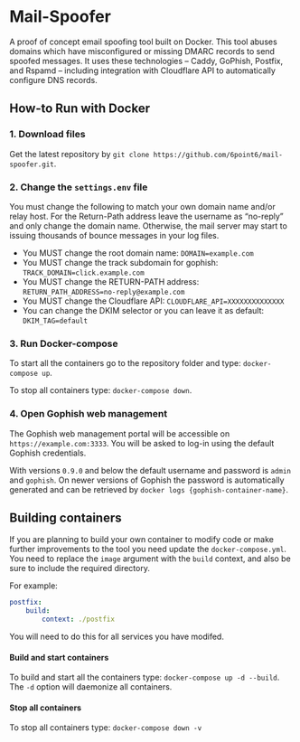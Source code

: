 # Mail-Spoofer
A proof of concept email spoofing tool built on Docker. This tool abuses domains which have misconfigured or missing DMARC records to send spoofed messages. It uses these technologies – Caddy, GoPhish, Postfix, and Rspamd – including integration with Cloudflare API to automatically configure DNS records.

## How-to Run with Docker

### 1. Download files
Get the latest repository by `git clone https://github.com/6point6/mail-spoofer.git`. 

### 2. Change the `settings.env` file
You must change the following to match your own domain name and/or relay host. For the Return-Path address leave the username as “no-reply” and only change the domain name. Otherwise, the mail server may start to issuing thousands of bounce messages in your log files.

* You MUST change the root domain name:
    `DOMAIN=example.com`
* You MUST change the track subdomain for gophish:
    `TRACK_DOMAIN=click.example.com`
* You MUST change the RETURN-PATH address:
    `RETURN_PATH_ADDRESS=no-reply@example.com`
* You MUST change the Cloudflare API:
    `CLOUDFLARE_API=XXXXXXXXXXXXXX`
* You can change the DKIM selector or you can leave it as default:
    `DKIM_TAG=default`

### 3. Run Docker-compose
To start all the containers go to the repository folder and type: `docker-compose up`. 

To stop all containers type: `docker-compose down`.

### 4. Open Gophish web management 
The Gophish web management portal will be accessible on `https://example.com:3333`. You will be asked to log-in using the default Gophish credentials. 

With versions `0.9.0` and below the default username and password is `admin` and `gophish`. On newer versions of Gophish the password is automatically generated and can be retrieved by `docker logs {gophish-container-name}`.

## Building containers
If you are planning to build your own container to modify code or make further improvements to the tool you need update the `docker-compose.yml`. You need to replace the `image` argument with the `build` context, and also be sure to include the required directory. 

For example:
```yml
postfix:
    build:  
        context: ./postfix
```
You will need to do this for all services you have modifed.

#### Build and start containers
To build and start all the containers type: `docker-compose up -d --build`. The `-d` option will daemonize all containers.

#### Stop all containers
To stop all containers type: `docker-compose down -v`
